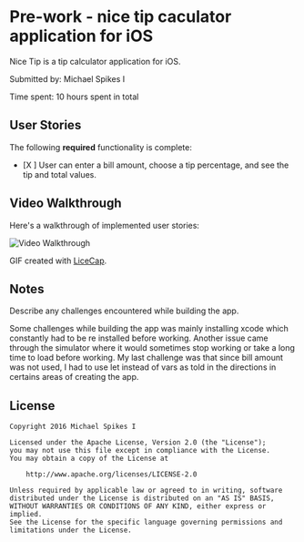 # Pre-work - nice tip caculator application for iOS

Nice Tip is a tip calculator application for iOS.

Submitted by: Michael Spikes I

Time spent: 10 hours spent in total

## User Stories

The following **required** functionality is complete:
* [X ] User can enter a bill amount, choose a tip percentage, and see the tip and total values.

## Video Walkthrough 

Here's a walkthrough of implemented user stories:

<img src='http://i.imgur.com/arMz4PT.gif' title='Video Walkthrough' width='' alt='Video Walkthrough' />

GIF created with [LiceCap](http://www.cockos.com/licecap/).

## Notes

Describe any challenges encountered while building the app.

Some challenges while building the app was mainly installing xcode which constantly had to be re installed before working.
Another issue came through the simulator where it would sometimes stop working or take a long time to load before working.
My last challenge was that since bill amount was not used, I had to use let instead of vars as told in the directions in certains 
areas of creating the app.

## License

    Copyright 2016 Michael Spikes I

    Licensed under the Apache License, Version 2.0 (the "License");
    you may not use this file except in compliance with the License.
    You may obtain a copy of the License at

        http://www.apache.org/licenses/LICENSE-2.0

    Unless required by applicable law or agreed to in writing, software
    distributed under the License is distributed on an "AS IS" BASIS,
    WITHOUT WARRANTIES OR CONDITIONS OF ANY KIND, either express or implied.
    See the License for the specific language governing permissions and
    limitations under the License.
